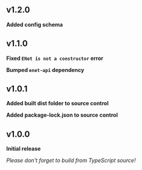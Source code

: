 ## v1.2.0

**Added config schema**

## v1.1.0

**Fixed `ENet is not a constructor` error**

**Bumped `enet-api` dependency**

## v1.0.1

**Added built dist folder to source control**

**Added package-lock.json to source control**

## v1.0.0

**Initial release**

*Please don't forget to build from TypeScript source!*